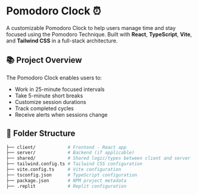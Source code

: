 # Pomodoro Clock ⏰

A customizable Pomodoro Clock to help users manage time and stay focused using the Pomodoro Technique. Built with **React**, **TypeScript**, **Vite**, and **Tailwind CSS** in a full-stack architecture.

## 📚 Project Overview

The Pomodoro Clock enables users to:

- Work in 25-minute focused intervals
- Take 5-minute short breaks
- Customize session durations
- Track completed cycles
- Receive alerts when sessions change

## 📁 Folder Structure

```bash
├── client/            # Frontend - React app
├── server/            # Backend (if applicable)
├── shared/            # Shared logic/types between client and server
├── tailwind.config.ts # Tailwind CSS configuration
├── vite.config.ts     # Vite configuration
├── tsconfig.json      # TypeScript configuration
├── package.json       # NPM project metadata
├── .replit            # Replit configuration
